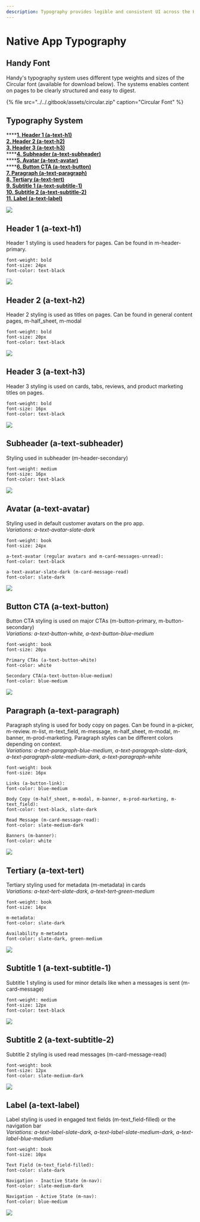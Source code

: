 ```yaml
---
description: Typography provides legible and consistent UI across the Handy Design system.
---
```


# Native App Typography

## Handy Font

Handy's typography system uses different type weights and sizes of the Circular font \(available for download below\). The systems enables content on pages to be clearly structured and easy to digest.

{% file src="../../.gitbook/assets/circular.zip" caption="Circular Font" %}

## Typography System

\*\*\*\*[**1. Header 1 \(a-text-h1\)**](typography.md#header-1-a-text-h-1)  
[**2. Header 2 \(a-text-h2\)**](typography.md#header-2-a-text-h-2)  
[**3. Header 3 \(a-text-h3\)**](typography.md#header-3-a-text-h-3)  
****[**4. Subheader \(a-text-subheader\)**](typography.md#header-4-a-text-h-4)  
****[**5. Avatar \(a-text-avatar\)**](typography.md#avatar-a-text-avatar)  
****[**6. Button CTA \(a-text-button\)**](typography.md#button-cta-a-text-button)  
[**7. Paragraph \(a-text-paragraph\)**](typography.md#paragraph-a-text-paragraph)  
[**8. Tertiary \(a-text-tert\)**](typography.md#tertiary-a-text-tert)  
[**9. Subtitle 1 \(a-text-subtitle-1\)**](typography.md#subtitle-1-a-text-subtitle-1)  
[**10. Subtitle 2 \(a-text-subtitle-2\)**](typography.md#subtitle-2-a-text-subtitle-2)  
[**11. Label \(a-text-label\)**](typography.md#label-a-text-label)

![](../../.gitbook/assets/typography.png)

## Header 1 \(a-text-h1\)

Header 1 styling is used headers for pages. Can be found in m-header-primary.

```text
font-weight: bold
font-size: 24px
font-color: text-black
```

![](../../.gitbook/assets/a-text-h1.png)

## Header 2 \(a-text-h2\)

Header 2 styling is used as titles on pages. Can be found in general content pages, m-half\_sheet, m-modal

```text
font-weight: bold
font-size: 20px
font-color: text-black
```

![](../../.gitbook/assets/a-text-h2.png)

## Header 3 \(a-text-h3\)

Header 3 styling is used on cards, tabs, reviews, and product marketing  titles on pages.

```text
font-weight: bold
font-size: 16px
font-color: text-black
```

![](../../.gitbook/assets/a-text-h3.png)

## Subheader \(a-text-subheader\)

Styling used in subheader \(m-header-secondary\)

```text
font-weight: medium
font-size: 16px
font-color: text-black
```

![](../../.gitbook/assets/a-text-h4.png)

## Avatar \(a-text-avatar\)

Styling used in default customer avatars on the pro app.  
_Variations: a-text-avatar-slate-dark_

```text
font-weight: book
font-size: 24px

a-text-avatar (regular avatars and m-card-messages-unread):
font-color: text-black

a-text-avatar-slate-dark (m-card-message-read)
font-color: slate-dark
```

![](../../.gitbook/assets/a-text-avatar.png)

## Button CTA \(a-text-button\)

Button CTA styling is used on major CTAs \(m-button-primary, m-button-secondary\)  
_Variations: a-text-button-white, a-text-button-blue-medium_

```text
font-weight: book
font-size: 20px

Primary CTAs (a-text-button-white)
font-color: white

Secondary CTA(a-text-button-blue-medium)
font-color: blue-medium
```

![](../../.gitbook/assets/a-text-button.png)

## Paragraph \(a-text-paragraph\)

Paragraph styling is used for body copy on pages. Can be found in a-picker, m-review. m-list, m-text\_field, m-message, m-half\_sheet, m-modal, m-banner, m-prod-marketing. Paragraph styles can be different colors depending on context.   
_Variations: a-text-paragraph-blue-medium, a-text-paragraph-slate-dark, a-text-paragraph-slate-medium-dark, a-text-paragraph-white_

```text
font-weight: book
font-size: 16px

Links (a-button-link):
font-color: blue-medium

Body Copy (m-half_sheet, m-modal, m-banner, m-prod-marketing, m-text_field):
font-color: text-black, slate-dark

Read Message (m-card-message-read):
font-color: slate-medium-dark

Banners (m-banner):
font-color: white
```

![](../../.gitbook/assets/a-text-paragraph.png)

## Tertiary \(a-text-tert\)

Tertiary styling used for metadata \(m-metadata\) in cards  
_Variations: a-text-tert-slate-dark, a-text-tert-green-medium_

```text
font-weight: book
font-size: 14px

m-metadata:
font-color: slate-dark

Availability m-metadata
font-color: slate-dark, green-medium
```

![](../../.gitbook/assets/a-text-tert.png)

## Subtitle 1 \(a-text-subtitle-1\)

Subtitle 1 styling is used for minor details like when a messages is sent \(m-card-message\)

```text
font-weight: medium
font-size: 12px
font-color: text-black
```

![](../../.gitbook/assets/a-text-subtitle-1.png)

## Subtitle 2 \(a-text-subtitle-2\)

Subtitle 2 styling is used read messages \(m-card-message-read\)

```text
font-weight: book
font-size: 12px
font-color: slate-medium-dark
```

![](../../.gitbook/assets/a-text-subtitle-2.png)

## Label \(a-text-label\)

Label styling is used in engaged text fields \(m-text\_field-filled\) or the navigation bar  
_Variations: a-text-label-slate-dark, a-text-label-slate-medium-dark, a-text-label-blue-medium_

```text
font-weight: book
font-size: 10px

Text Field (m-text_field-filled):
font-color: slate-dark

Navigation - Inactive State (m-nav):
font-color: slate-medium-dark

Navigation - Active State (m-nav):
font-color: blue-medium
```

![](../../.gitbook/assets/a-text-label.png)

